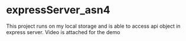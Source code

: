 # expressServer_asn4
This project runs on my local storage and is able to access api object in express server.
Video is attached for the demo
